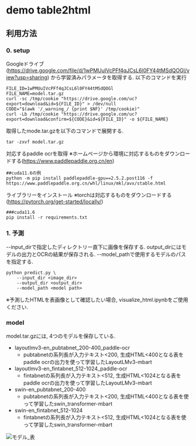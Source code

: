# demo table2html



## 利用方法
### 0. setup
Googleドライブ(https://drive.google.com/file/d/1wPMUuIVcPFf4qJCsL6l0FY44tMSdQOGl/view?usp=sharing) から学習済みパラメータを取得する.
以下のコマンドを実行
```
FILE_ID=1wPMUuIVcPFf4qJCsL6l0FY44tMSdQOGl
FILE_NAME=model.tar.gz
curl -sc /tmp/cookie "https://drive.google.com/uc?export=download&id=${FILE_ID}" > /dev/null
CODE="$(awk '/_warning_/ {print $NF}' /tmp/cookie)"  
curl -Lb /tmp/cookie "https://drive.google.com/uc?export=download&confirm=${CODE}&id=${FILE_ID}" -o ${FILE_NAME}
```
取得したmode.tar.gzを以下のコマンドで展開する.
```
tar -zxvf model.tar.gz
```
対応するpaddle ocrを取得
※ホームページから環境に対応するものをダウンロードする(https://www.paddlepaddle.org.cn/en)
```
##cuda11.6の例
python -m pip install paddlepaddle-gpu==2.5.2.post116 -f https://www.paddlepaddle.org.cn/whl/linux/mkl/avx/stable.html
```

ライブラリーをインストール
 ※torchは対応するものをダウンロードする(https://pytorch.org/get-started/locally/)
```
###cuda11.6
pip install -r requirements.txt
```
### 1. 予測
--input_dirで指定したディレクトリー直下に画像を保存する. output_dirにはモデルの出力とOCRの結果が保存される. --model_pathで使用するモデルのパスを指定する.
```
python predict.py \
    --input_dir <image_dir>
    --output_dir <output_dir>
    --model_path <model path>
```
※予測したHTMLを表画像として確認したい場合, visualize_html.ipynbをご使用ください.


### model
model.tar.gzには, 4つのモデルを保存している.
* layoutlmv3-en_pubtabnet_200-400_paddle-ocr
  * pubtabnetの系列長が入力テキスト<200, 生成HTML<400となる表をpaddle ocrの出力を使って学習したLayoutLMv3-mbart
* layoutlmv3-en_fintabnet_512-1024_paddle-ocr
  * fintabnetの系列長が入力テキスト<512, 生成HTML<1024となる表をpaddle ocrの出力を使って学習したLayoutLMv3-mbart
* swin-en_pubtabnet_200-400
  * pubtabnetの系列長が入力テキスト<200, 生成HTML<400となる表を使って学習したswin_transformer-mbart
* swin-en_fintabnet_512-1024
  * fintabnetの系列長が入力テキスト<512, 生成HTML<1024となる表を使って学習したswin_transformer-mbart

![モデル_表](https://github.com/h1karu-s/dmo_table2html/assets/65395880/80c162ba-74ba-4318-861b-f27ad4f79f6e)

